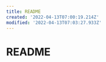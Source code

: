 ```yaml
---
title: README
created: '2022-04-13T07:00:19.214Z'
modified: '2022-04-13T07:03:27.933Z'
---
```


# README
